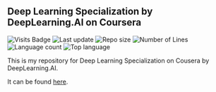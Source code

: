 ## Deep Learning Specialization by DeepLearning.AI on Coursera

![Visits Badge](https://badges.pufler.dev/visits/Giatroo/deep-learning-specialization)
![Last update](https://img.shields.io/github/last-commit/Giatroo/deep-learning-specialization)
![Repo size](https://img.shields.io/github/repo-size/Giatroo/deep-learning-specialization)
![Number of Lines](https://img.shields.io/tokei/lines/github/Giatroo/deep-learning-specialization)
![Language count](https://img.shields.io/github/languages/count/Giatroo/deep-learning-specialization)
![Top language](https://img.shields.io/github/languages/top/Giatroo/deep-learning-specialization)

This is my repository for Deep Learning Specialization on Cousera by
DeepLearning.AI.

It can be found [here](https://www.coursera.org/specializations/deep-learning).
